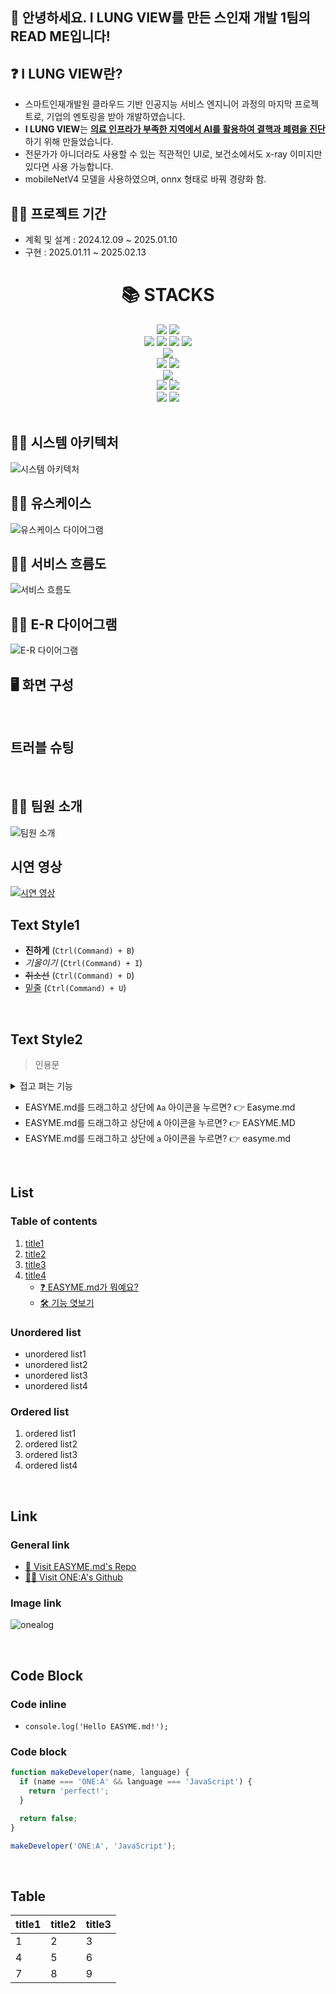 ## 🙌 안녕하세요. I LUNG VIEW를 만든 스인재 개발 1팀의 READ ME입니다!  

## ❓ I LUNG VIEW란?
- 스마트인재개발원 클라우드 기반 인공지능 서비스 엔지니어 과정의 마지막 프로젝트로, 기업의 멘토링을 받아 개발하였습니다.
- **I LUNG VIEW**는 **<u>의료 인프라가 부족한 지역에서 AI를 활용하여 결핵과 폐렴을 진단</u>** 하기 위해 만들었습니다.
- 전문가가 아니더라도 사용할 수 있는 직관적인 UI로, 보건소에서도 x-ray 이미지만 있다면 사용 가능합니다.
- mobileNetV4 모델을 사용하였으며, onnx 형태로 바꿔 경량화 함.

## 🙋‍♀️ 프로젝트 기간 
- 계획 및 설계 : 2024.12.09 ~ 2025.01.10
- 구현 : 2025.01.11 ~ 2025.02.13
   

<div align=center><h1>📚 STACKS</h1></div>

<div align=center> 
  <img src="https://img.shields.io/badge/java-007396?style=for-the-badge&logo=java&logoColor=white"> 
  <img src="https://img.shields.io/badge/python-3776AB?style=for-the-badge&logo=python&logoColor=white"> 
  <br>
  
  <img src="https://img.shields.io/badge/html5-E34F26?style=for-the-badge&logo=html5&logoColor=white"> 
  <img src="https://img.shields.io/badge/css-1572B6?style=for-the-badge&logo=css3&logoColor=white"> 
  <img src="https://img.shields.io/badge/javascript-F7DF1E?style=for-the-badge&logo=javascript&logoColor=black"> 
  <img src="https://img.shields.io/badge/jquery-0769AD?style=for-the-badge&logo=jquery&logoColor=white">
  <br>
  
  <img src="https://img.shields.io/badge/mysql-4479A1?style=for-the-badge&logo=mysql&logoColor=white"> 
  <br>
  
  <img src="https://img.shields.io/badge/react-61DAFB?style=for-the-badge&logo=react&logoColor=black"> 
  <img src="https://img.shields.io/badge/node.js-339933?style=for-the-badge&logo=Node.js&logoColor=white">
  <br>
  
  <img src="https://img.shields.io/badge/spring-6DB33F?style=for-the-badge&logo=spring&logoColor=white"> 
  <br>

  <img src="https://img.shields.io/badge/linux-FCC624?style=for-the-badge&logo=linux&logoColor=black"> 
  <img src="https://img.shields.io/badge/apache tomcat-F8DC75?style=for-the-badge&logo=apachetomcat&logoColor=white">
  <br>
  
  <img src="https://img.shields.io/badge/github-181717?style=for-the-badge&logo=github&logoColor=white">
  <img src="https://img.shields.io/badge/git-F05032?style=for-the-badge&logo=git&logoColor=white">
  <br>
</div>
<br>   

## 🙋‍♀️ 시스템 아키텍처 
![시스템 아키텍처](https://github.com/user-attachments/assets/b09e11ee-884d-4626-af27-2730e2583b68)
<br>

## 🙋‍♀️ 유스케이스
![유스케이스 다이어그램](https://github.com/user-attachments/assets/b756a3dc-56ff-4ef0-ab8c-f6395ae4e1a0)
<br>

## 🙋‍♀️ 서비스 흐름도
![서비스 흐름도](https://github.com/user-attachments/assets/21b39ebe-2b1b-4f1c-8e76-99998a2cb957)
<br>

## 🙋‍♀️ E-R 다이어그램
![E-R 다이어그램](https://github.com/user-attachments/assets/e7c6b405-3284-4d2a-b64c-2bbee0da69b3)
<br>

## 🖥️ 화면 구성
<br>

## 트러블 슈팅
<br>

## 🙋‍♀️ 팀원 소개
![팀원 소개](https://github.com/user-attachments/assets/18851e6c-c6f4-436d-8dce-9de22594c6c5)
<br>

## 시연 영상
[![시연 영상](https://github.com/user-attachments/assets/5be7b976-f242-4d7d-b873-d17d19fd2aed)](https://github.com/user-attachments/assets/6aacf66f-6063-463b-9ada-76769a1ce78c)
<br>







## Text Style1
- **진하게** (`Ctrl(Command) + B`)   
- *기울이기* (`Ctrl(Command) + I`)   
- <s>취소선</s> (`Ctrl(Command) + D`)   
- <u>밑줄</u> (`Ctrl(Command) + U`)   

<br>   
   
## Text Style2

>인용문   
   
<details><summary>접고 펴는 기능
</summary>

*Write here!*
</details>

- EASYME.md를 드래그하고 상단에 `Aa` 아이콘을 누르면? 👉 Easyme.md   
- EASYME.md를 드래그하고 상단에 `A` 아이콘을 누르면? 👉 EASYME.MD   
- EASYME.md를 드래그하고 상단에 `a` 아이콘을 누르면? 👉 easyme.md   
   
<br>   
   
## List   
### Table of contents
1. [title1](#write-title-here!)   
2. [title2](#only-lowercase)   
3. [title3](#use"-"instead-of-spacing-words)   
4. [title4](#example)   
    - [❓ EASYME.md가 뭐예요?](#-easymemd가-뭐예요)   
    - [🛠 기능 엿보기](#-기능-엿보기)
   
### Unordered list   
- unordered list1   
- unordered list2   
- unordered list3   
- unordered list4   
   
### Ordered list   
1. ordered list1   
2. ordered list2   
3. ordered list3   
4. ordered list4   
   
<br>   
   
## Link   
### General link
- [🚗 Visit EASYME.md's Repo](https://github.com/EASYME-md/client)   
- [🙋‍♂️ Visit ONE:A's Github](https://github.com/onealog)

### Image link
![onealog](/assets/readme/easyme.png)   
   
<br>   
   
## Code Block   
### Code inline
- `console.log('Hello EASYME.md!');`   
   
### Code block
```js
function makeDeveloper(name, language) {
  if (name === 'ONE:A' && language === 'JavaScript') {
    return 'perfect!';
  }

  return false;
}

makeDeveloper('ONE:A', 'JavaScript');
```

<br>   
   
## Table   


| title1 | title2 | title3 |
| --- | --- | --- |
| 1 | 2 | 3 |
| 4 | 5 | 6 |
| 7 | 8 | 9 |


<br>   

